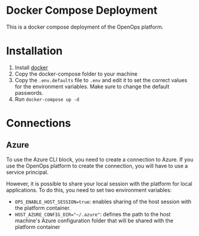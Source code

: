 
# Docker Compose Deployment

This is a docker compose deployment of the OpenOps platform.


# Installation

1. Install [docker](https://docs.docker.com/engine/install/)
2. Copy the docker-compose folder to your machine
3. Copy the `.env.defaults` file to `.env` and edit it to set the correct values for the environment variables. Make sure to change the default passwords.
4. Run `docker-compose up -d`


# Connections

## Azure

To use the Azure CLI block, you need to create a connection to Azure. If you use the OpenOps platform to create the connection, you will have to use a service principal.

However, it is possible to share your local session with the platform for local applications.
To do this, you need to set two environment variables:
- `OPS_ENABLE_HOST_SESSION=true`: enables sharing of the host session with the platform container.
- `HOST_AZURE_CONFIG_DIR="~/.azure"`: defines the path to the host machine's Azure configuration folder that will be shared with the platform container
